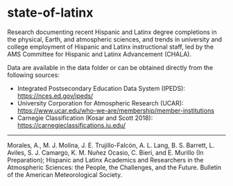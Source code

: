 # state-of-latinx

Research documenting recent Hispanic and Latinx degree completions in the physical, Earth, and atmospheric sciences, and trends in university and college employment of Hispanic and Latinx instructional staff, led by the AMS Committee for Hispanic and Latinx Advancement (CHALA).

Data are available in the data folder or can be obtained directly from the following sources:

- Integrated Postsecondary Education Data System (IPEDS): https://nces.ed.gov/ipeds/
- University Corporation for Atmospheric Research (UCAR): https://www.ucar.edu/who-we-are/membership/member-institutions
- Carnegie Classification (Kosar and Scott 2018): https://carnegieclassifications.iu.edu/

---

Morales, A., M. J. Molina, J. E. Trujillo-Falcón, A. L. Lang, B. S. Barrett, L. Aviles, S. J. Camargo, K. M. Nuñez Ocasio, C. Bieri, and E. Murillo (In Preparation); Hispanic and Latinx Academics and Researchers in the Atmospheric Sciences: the People, the Challenges, and the Future. Bulletin of the American Meteorological Society.
